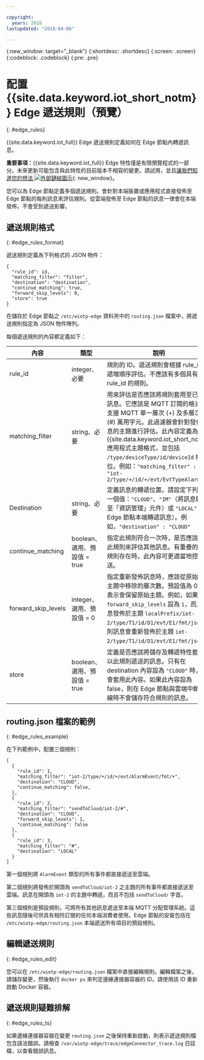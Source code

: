 ```yaml
---

copyright:
  years: 2018
lastupdated: "2018-04-06"

---
```


{:new_window: target="\_blank"}
{:shortdesc: .shortdesc}
{:screen: .screen}
{:codeblock: .codeblock}
{:pre: .pre}


# 配置 {{site.data.keyword.iot_short_notm}} Edge 遞送規則（預覽）
{: #edge_rules}

{{site.data.keyword.iot_full}} Edge 遞送規則定義如何在 Edge 節點內轉遞訊息。

**重要事項：**{{site.data.keyword.iot_full}} Edge 特性僅是有限預覽程式的一部分。未來更新可能包含與此特性的目前版本不相容的變更。請試用，並且[讓我們知道您的想法 ![外部鏈結圖示](../../../icons/launch-glyph.svg)](https://developer.ibm.com/answers/smart-spaces/17/internet-of-things.html){: new_window}。

您可以為 Edge 節點定義多個遞送規則。會針對本端裝置或應用程式直接發佈至 Edge 節點的每則訊息來評估規則。從雲端發佈至 Edge 節點的訊息一律會在本端發佈，不會受到遞送影響。

## 遞送規則格式
{: #edge_rules_format}

遞送規則定義為下列格式的 JSON 物件：

```
{
  "rule_id": id,
  "matching_filter": "filter",
  "destination": "destination",
  "continue_matching": true,
  "forward_skip_levels": 0,
  "store": true
}
```

在儲存於 Edge 節點之 `/etc/wiotp-edge` 資料夾中的 `routing.json` 檔案中，將遞送規則指定為 JSON 物件陣列。

每個遞送規則的內容都定義如下：

內容|類型| 說明              
------------- | -----------| -----------
rule_id | integer、必要 | 規則的 ID。遞送規則會根據 rule_id 以遞增順序評估。不應該有多個具有相同 rule_id 的規則。
matching_filter | string、必要 | 用來評估是否應該將規則套用至已發佈訊息。它應該是 MQTT 訂閱的格式。支援 MQTT 單一層次 (+) 及多層次 (#) 萬用字元。此過濾器會針對發佈訊息的主題進行評估。此內容定義為 {{site.data.keyword.iot_short_notm}} 應用程式主題格式，並包括 `/type/deviceType/id/deviceId` 欄位。例如：`"matching_filter" : "iot-2/type/+/id/+/evt/EvtTypeAlarm/#"`
Destination | string、必要 | 定義訊息的轉遞位置。請設定下列其中一個值：`"CLOUD"`、`"IM"`（將訊息轉遞至「資訊管理」元件）或 `"LOCAL"`（在 Edge 節點本端轉遞訊息）。例如，`"destination" : "CLOUD"`
continue_matching | boolean、選用、預設值 = true | 指定此規則符合一次時，是否應該使用此規則來評估其他訊息。有重疊的遞送規則存在時，此內容可更適當地控制遞送。
forward_skip_levels | integer、選用、預設值 = 0 | 指定重新發佈訊息時，應該從原始訊息主題中移除的層次數。預設值為 0，這表示會保留原始主題。例如，如果 `forward_skip_levels` 設為 `1`，而且訊息發佈於主題 `localPrefix/iot-2/type/T1/id/D1/evt/E1/fmt/json`，則訊息會重新發佈於主題 `iot-2/type/T1/id/D1/evt/E1/fmt/json`。
store | boolean、選用、預設值 = true | 定義是否應該將儲存及轉遞特性套用至以此規則遞送的訊息。只有在 destination 內容設為 `"CLOUD"` 時，才會套用此內容。如果此內容設為 false，則在 Edge 節點與雲端中斷連線時不會儲存符合規則的訊息。

## routing.json 檔案的範例
{: #edge_rules_example}

在下列範例中，配置三個規則：
```
[
  {
    "rule_id": 1,
    "matching_filter": "iot-2/type/+/id/+/evt/AlarmEvent/fmt/+",
    "destination": "CLOUD",
    "continue_matching": false,
  },
  {
    "rule_id": 2,
    "matching_filter": "sendToCloud/iot-2/#",
    "destination": "CLOUD",
    "forward_skip_levels": 1,
    "continue_matching": false
  },
  {
    "rule_id": 3,
    "matching_filter": "#",
    "destination": "LOCAL"
  }
]
```

第一個規則將 `AlarmEvent` 類型的所有事件都直接遞送至雲端。

第二個規則將發佈於開頭為 `sendToCloud/iot-2` 之主題的所有事件都直接遞送至雲端。訊息在開頭為 `iot-2` 的主題中轉遞，而且不包括 `sendToCloud/` 字首。

第三個規則是預設規則，可將所有其他訊息遞送至本端 MQTT 分配管理系統。這些訊息隨後可供具有相符訂閱的任何本端消費者使用。Edge 節點的安裝包括在 `/etc/wiotp-edge/routing.json` 本端遞送所有項目的預設規則。

## 編輯遞送規則
{: #edge_rules_edit}

您可以在 `/etc/wiotp-edge/routing.json` 檔案中直接編輯規則。編輯檔案之後，請儲存變更，然後執行 `docker ps` 來判定邊緣連接器容器的 ID。請使用該 ID 重新啟動 Docker 容器。

## 遞送規則疑難排解
{: #edge_rules_ts}

如果邊緣連接器容器在變更 `routing.json` 之後保持重新啟動，則表示遞送規則檔包含語法錯誤。請檢查 `/var/wiotp-edge/trace/edgeConnector_trace.log` 日誌檔，以查看錯誤訊息。
